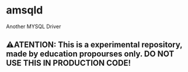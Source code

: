 # amsqld
Another MYSQL Driver

## ⚠️ATENTION: This is a experimental repository, made by education propourses only. DO NOT USE THIS IN PRODUCTION CODE!

